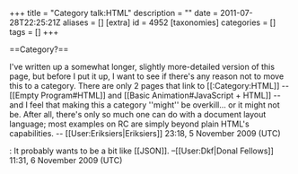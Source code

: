 +++
title = "Category talk:HTML"
description = ""
date = 2011-07-28T22:25:21Z
aliases = []
[extra]
id = 4952
[taxonomies]
categories = []
tags = []
+++

==Category?==

I've written up a somewhat longer, slightly more-detailed version of this page, but before I put it up, I want to see if there's any reason not to move this to a category. There are only 2 pages that link to [[:Category:HTML]] -- [[Empty Program#HTML]] and [[Basic Animation#JavaScript + HTML]] -- and I feel that making this a category ''might'' be overkill... or it might not be. After all, there's only so much one can do with a document layout language; most examples on RC are simply beyond plain HTML's capabilities. -- [[User:Eriksiers|Eriksiers]] 23:18, 5 November 2009 (UTC)

: It probably wants to be a bit like [[JSON]]. –[[User:Dkf|Donal Fellows]] 11:31, 6 November 2009 (UTC)
